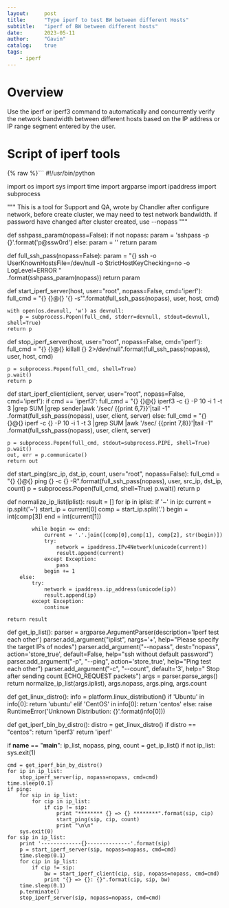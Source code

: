 ```yaml
---
layout:     post
title:      "Type iperf to test BW between different Hosts"
subtitle:   "iperf of BW between different hosts"
date:       2023-05-11
author:     "Gavin"
catalog:    true
tags:
    - iperf
---
```



# Overview

Use the iperf or iperf3 command to automatically and concurrently verify the network bandwidth between different hosts based on the IP address or IP range segment entered by the user.

# Script of iperf tools

{% raw %}```
#!/usr/bin/python

import os
import sys
import time
import argparse
import ipaddress
import subprocess

"""
This is a tool for Support and QA, wrote by Chandler
after configure network, before create cluster, we may need to test network bandwidth.
if password have changed after cluster created, use --nopass
"""

def sshpass_param(nopass=False):
    if not nopass:
        param = 'sshpass -p {}'.format('p@ssw0rd')
    else:
        param = ''
    return param

def full_ssh_pass(nopass=False):
    param = "{} ssh -o UserKnownHostsFile=/dev/null -o StrictHostKeyChecking=no -o LogLevel=ERROR " \
            .format(sshpass_param(nopass))
    return param

def start_iperf_server(host, user="root", nopass=False, cmd='iperf'):
    full_cmd = "{} {}@{} '{} -s'".format(full_ssh_pass(nopass), user, host, cmd)

    with open(os.devnull, 'w') as devnull:
        p = subprocess.Popen(full_cmd, stderr=devnull, stdout=devnull, shell=True)
    return p


def stop_iperf_server(host, user="root", nopass=False, cmd='iperf'):
    full_cmd = "{} {}@{} killall {} 2>/dev/null".format(full_ssh_pass(nopass), user, host, cmd)

    p = subprocess.Popen(full_cmd, shell=True)
    p.wait()
    return p


def start_iperf_client(client, server, user="root", nopass=False, cmd='iperf'):
    if cmd == 'iperf3':
        full_cmd = "{} {}@{} iperf3 -c {} -P 10 -i 1 -t 3 |grep SUM |grep sender|awk '/sec/ {{print $6,$7}}'|tail -1" \
                    .format(full_ssh_pass(nopass), user, client, server)
    else:
        full_cmd = "{} {}@{} iperf -c {} -P 10 -i 1 -t 3 |grep SUM |awk '/sec/ {{print $7,$8}}'|tail -1" \
                    .format(full_ssh_pass(nopass), user, client, server)

    p = subprocess.Popen(full_cmd, stdout=subprocess.PIPE, shell=True)
    p.wait()
    out, err = p.communicate()
    return out


def start_ping(src_ip, dst_ip, count, user="root", nopass=False):
    full_cmd = "{} {}@{} ping {} -c {} -R".format(full_ssh_pass(nopass), user, src_ip, dst_ip, count)
    p = subprocess.Popen(full_cmd, shell=True)
    p.wait()
    return p


def normalize_ip_list(iplist):
    result = []
    for ip in iplist:
        if '~' in ip:
            current = ip.split('~')
            start_ip = current[0]
            comp = start_ip.split('.')
            begin = int(comp[3])
            end = int(current[1])

            while begin <= end:
                current = '.'.join([comp[0],comp[1], comp[2], str(begin)])
                try:
                    network = ipaddress.IPv4Network(unicode(current))
                    result.append(current)
                except Exception:
                    pass
                begin += 1
        else:
            try:
                network = ipaddress.ip_address(unicode(ip))
                result.append(ip)
            except Exception:
                continue

    return result


def get_ip_list():
    parser = argparse.ArgumentParser(description='Iperf test each other')
    parser.add_argument("iplist", nargs='+', help="Please specify the target IPs of nodes")
    parser.add_argument("--nopass", dest="nopass",
                        action='store_true', default=False,
                        help="ssh without default password")
    parser.add_argument("-p", "--ping", action='store_true', help="Ping test each other")
    parser.add_argument("-c", "--count", default='3', help=" Stop after sending count ECHO_REQUEST packets")
    args = parser.parse_args()
    return normalize_ip_list(args.iplist), args.nopass, args.ping, args.count


def get_linux_distro():
    info = platform.linux_distribution()
    if 'Ubuntu' in info[0]:
        return 'ubuntu'
    elif 'CentOS' in info[0]:
        return 'centos'
    else:
        raise RuntimeError('Unknown Distribution: {}'.format(info[0]))


def get_iperf_bin_by_distro():
    distro = get_linux_distro()
    if distro == "centos":
        return 'iperf3'
    return 'iperf'


if __name__ == "__main__":
    ip_list, nopass, ping, count = get_ip_list()
    if not ip_list:
        sys.exit(1)

    cmd = get_iperf_bin_by_distro()
    for ip in ip_list:
        stop_iperf_server(ip, nopass=nopass, cmd=cmd)
    time.sleep(0.1)
    if ping:
        for sip in ip_list:
            for cip in ip_list:
                if cip != sip:
                    print "******** {} => {} ********".format(sip, cip)
                    start_ping(sip, cip, count)
                    print "\n\n"
        sys.exit(0)
    for sip in ip_list:
        print '-------------{}--------------'.format(sip)
        p = start_iperf_server(sip, nopass=nopass, cmd=cmd)
        time.sleep(0.1)
        for cip in ip_list:
            if cip != sip:
                bw = start_iperf_client(cip, sip, nopass=nopass, cmd=cmd)
                print "{} => {}: {}".format(cip, sip, bw)
        time.sleep(0.1)
        p.terminate()
        stop_iperf_server(sip, nopass=nopass, cmd=cmd)
``` {% endraw %}
